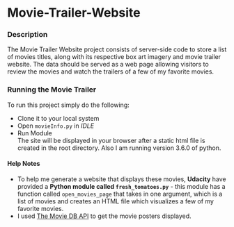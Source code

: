 # Movie-Trailer-Website  
### Description
The Movie Trailer Website project consists of server-side code to store a list of movies titles, along with its respective box art imagery and movie trailer website. The data should be served as a web page allowing visitors to review the movies and watch the trailers of a few of my favorite movies.  
### Running the Movie Trailer  
To run this project simply do the following:
* Clone it to your local system  
* Open `movieInfo.py` in _IDLE_  
* Run Module  
The site will be displayed in your browser after a static html file is created in the root directory. Also I am running version 3.6.0 of python.  

#### Help Notes  
* To help me generate a website that displays these movies, **Udacity** have provided a **Python module called `fresh_tomatoes.py`** - this module has a function called `open_movies_page` that takes in one argument, which is a list of movies and creates an HTML file which visualizes a few of my favorite movies.  
* I used [The Movie DB API](https://www.themoviedb.org) to get the movie posters displayed.  

